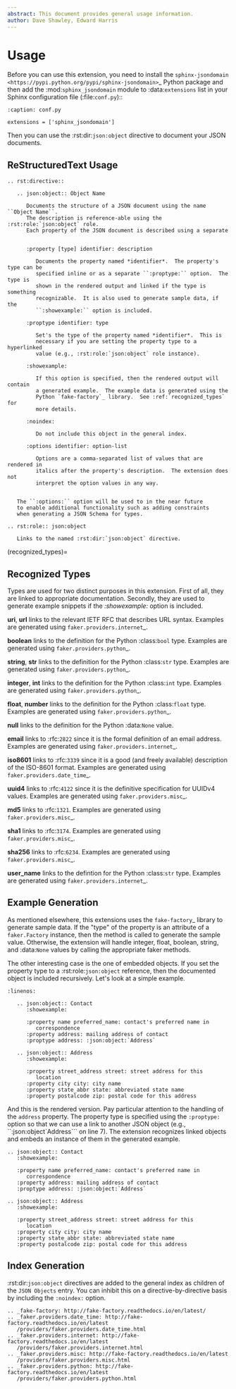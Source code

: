 ```yaml
---
abstract: This document provides general usage information.
author: Dave Shawley, Edward Harris
---
```


# Usage

Before you can use this extension, you need to install the
`sphinx-jsondomain <https://pypi.python.org/pypi/sphinx-jsondomain>`_
Python package and then add the :mod:`sphinx_jsondomain` module to
:data:`extensions` list in your Sphinx configuration file (:file:`conf.py`)::

```{code-block} python
:caption: conf.py

extensions = ['sphinx_jsondomain']
```

Then you can use the :rst:dir:`json:object` directive to document
your JSON documents.

## ReStructuredText Usage

```{code-block} rst
.. rst:directive::

   .. json:object:: Object Name

      Documents the structure of a JSON document using the name ``Object Name``.
      The description is reference-able using the :rst:role:`json:object` role.
      Each property of the JSON document is described using a separate


      :property [type] identifier: description

         Documents the property named *identifier*.  The property's type can be
         specified inline or as a separate ``:proptype:`` option.  The type is
         shown in the rendered output and linked if the type is something
         recognizable.  It is also used to generate sample data, if the
         ``:showexample:`` option is included.

      :proptype identifier: type

         Set's the type of the property named *identifier*.  This is
         necessary if you are setting the property type to a hyperlinked
         value (e.g., :rst:role:`json:object` role instance).

      :showexample:

         If this option is specified, then the rendered output will contain
         a generated example.  The example data is generated using the
         Python `fake-factory`_ library.  See :ref:`recognized_types` for
         more details.

      :noindex:

         Do not include this object in the general index.

      :options identifier: option-list

         Options are a comma-separated list of values that are rendered in
         italics after the property's description.  The extension does not
         interpret the option values in any way.
```

```{note}

   The ``:options:`` option will be used to in the near future
   to enable additional functionality such as adding constraints
   when generating a JSON Schema for types.
```

```{code-block} rst
.. rst:role:: json:object

   Links to the named :rst:dir:`json:object` directive.
```

(recognized_types)=

## Recognized Types

Types are used for two distinct purposes in this extension.  First of all,
they are linked to appropriate documentation.  Secondly, they are used to
generate example snippets if the *:showexample:* option is included.

**uri**, **url** links to the relevant IETF RFC that describes URL
   syntax.  Examples are generated using `faker.providers.internet`_.

**boolean** links to the definition for the Python :class:`bool` type.
   Examples are generated using `faker.providers.python`_.

**string**, **str** links to the definition for the Python :class:`str`
   type.  Examples are generated using `faker.providers.python`_.

**integer**, **int** links to the definition for the Python :class:`int`
   type.  Examples are generated using `faker.providers.python`_.

**float**, **number** links to the definition for the Python :class:`float`
   type.  Examples are generated using `faker.providers.python`_.

**null** links to the definition for the Python :data:`None` value.

**email** links to :rfc:`2822` since it is the formal definition of an
   email address.  Examples are generated using `faker.providers.internet`_.

**iso8601** links to :rfc:`3339` since it is a good (and freely available)
   description of the ISO-8601 format.  Examples are generated using
   `faker.providers.date_time`_.

**uuid4** links to :rfc:`4122` since it is the definitive specification
   for UUIDv4 values.  Examples are generated using `faker.providers.misc`_.

**md5** links to :rfc:`1321`.  Examples are generated using
   `faker.providers.misc`_.

**sha1** links to :rfc:`3174`.  Examples are generated using
   `faker.providers.misc`_.

**sha256** links to :rfc:`6234`.  Examples are generated using
   `faker.providers.misc`_.

**user_name** links to the defintion for the Python :class:`str` type.
   Examples are generated using `faker.providers.internet`_.

## Example Generation

As mentioned elsewhere, this extensions uses the `fake-factory`_ library
to generate sample data.  If the "type" of the property is an attribute
of a ``faker.Factory`` instance, then the method is called to generate
the sample value.  Otherwise, the extension will handle integer, float,
boolean, string, and :data:`None` values by calling the appropriate faker
methods.

The other interesting case is the one of embedded objects.  If you set
the property type to a :rst:role:`json:object` reference, then the
documented object is included recursively.  Let's look at a simple
example.

```{code-block} rst
:linenos:

   .. json:object:: Contact
      :showexample:

      :property name preferred_name: contact's preferred name in
         correspondence
      :property address: mailing address of contact
      :proptype address: :json:object:`Address`

   .. json:object:: Address
      :showexample:

      :property street_address street: street address for this
         location
      :property city city: city name
      :property state_abbr state: abbreviated state name
      :property postalcode zip: postal code for this address
```

And this is the rendered version.  Pay particular attention to the
handling of the ``address`` property.  The property type is specified
using the ``:proptype:`` option so that we can use a link to another
JSON object (e.g., ``:json:object`Address``` on line 7).  The extension
recognizes linked objects and embeds an instance of them in the generated
example.

```{code-block} rst
.. json:object:: Contact
   :showexample:

   :property name preferred_name: contact's preferred name in
      correspondence
   :property address: mailing address of contact
   :proptype address: :json:object:`Address`

.. json:object:: Address
   :showexample:

   :property street_address street: street address for this
      location
   :property city city: city name
   :property state_abbr state: abbreviated state name
   :property postalcode zip: postal code for this address
```

## Index Generation

:rst:dir:`json:object` directives are added to the general index as
children of the ``JSON Objects`` entry.  You can inhibit this on a
directive-by-directive basis by including the ``:noindex:`` option.

```{code-block} rst
.. _fake-factory: http://fake-factory.readthedocs.io/en/latest/
.. _faker.providers.date_time: http://fake-factory.readthedocs.io/en/latest
   /providers/faker.providers.date_time.html
.. _faker.providers.internet: http://fake-factory.readthedocs.io/en/latest
   /providers/faker.providers.internet.html
.. _faker.providers.misc: http://fake-factory.readthedocs.io/en/latest
   /providers/faker.providers.misc.html
.. _faker.providers.python: http://fake-factory.readthedocs.io/en/latest
   /providers/faker.providers.python.html
```

